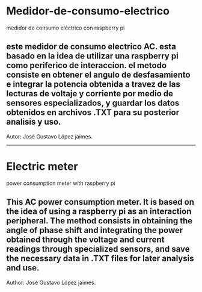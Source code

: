 # Medidor-de-consumo-electrico 
medidor de consumo eléctrico con raspberry pi

este medidor de consumo electrico AC. esta basado en la idea de utilizar una raspberry pi como periferico de interaccion. 
el metodo consiste en obtener el angulo de desfasamiento e integrar la potencia obtenida a travez de las lecturas de voltaje y corriente 
por medio de sensores especializados, y guardar los datos obtenidos en archivos .TXT para su posterior analisis y uso.
-------------------
Autor: José Gustavo López jaimes. 

------------------
# Electric meter
power consumption meter with raspberry pi

This AC power consumption meter. It is based on the idea of using a raspberry pi as an interaction peripheral.
The method consists in obtaining the angle of phase shift and integrating the power obtained through the voltage and current readings
through specialized sensors, and save the necessary data in .TXT files for later analysis and use.
-------------------
Author: José Gustavo López jaimes.
